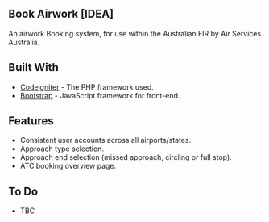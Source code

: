## Book Airwork [IDEA]

An airwork Booking system, for use within the Australian FIR by Air Services Australia.

## Built With

* [Codeigniter](https://github.com/bcit-ci/CodeIgniter) - The PHP framework used.
* [Bootstrap](https://github.com/twbs/bootstrap) - JavaScript framework for front-end.

## Features

* Consistent user accounts across all airports/states.
* Approach type selection.
* Approach end selection (missed approach, circling or full stop).
* ATC booking overview page.

## To Do
* TBC


